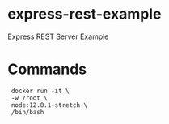 # express-rest-example

Express REST Server Example

# Commands

```
 docker run -it \
 -w /root \
 node:12.8.1-stretch \
 /bin/bash
```
